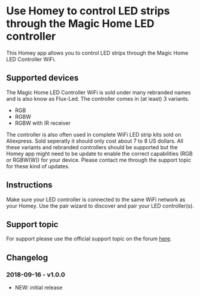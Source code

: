 # Use Homey to control LED strips through the Magic Home LED controller
This Homey app allows you to control LED strips through the Magic Home LED Controller WiFi.

## Supported devices
The Magic Home LED Controller WiFi is sold under many rebranded names and is also know as Flux-Led. The controller comes in (at least) 3 variants.
* RGB
* RGBW
* RGBW with IR receiver

The controller is also often used in complete WiFi LED strip kits sold on Aliexpress. Sold seperatly it should only cost about 7 to 8 US dollars. All these variants and rebranded controllers should be supported but the Homey app might need to be update to enable the correct capabilities (RGB or RGBW(W)) for your device. Please contact me through the support topic for these kind of updates.

## Instructions
Make sure your LED controller is connected to the same WiFi network as your Homey. Use the pair wizard to discover and pair your LED controller(s).

## Support topic
For support please use the official support topic on the forum [here](https://community.athom.com/t/1750).

## Changelog
### 2018-09-16 - v1.0.0
* NEW: initial release
